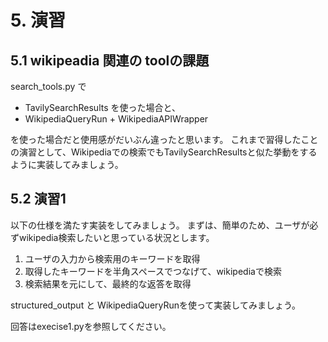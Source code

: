 # 5. 演習

## 5.1 wikipeadia 関連の toolの課題

search_tools.py で
- TavilySearchResults を使った場合と、
- WikipediaQueryRun + WikipediaAPIWrapper

を使った場合だと使用感がだいぶん違ったと思います。
これまで習得したことの演習として、Wikipediaでの検索でもTavilySearchResultsと似た挙動をするように実装してみましょう。



## 5.2 演習1
以下の仕様を満たす実装をしてみましょう。
まずは、簡単のため、ユーザが必ずwikipedia検索したいと思っている状況とします。

1. ユーザの入力から検索用のキーワードを取得
2. 取得したキーワードを半角スペースでつなげて、wikipediaで検索
3. 検索結果を元にして、最終的な返答を取得

structured_output と WikipediaQueryRunを使って実装してみましょう。

回答はexecise1.pyを参照してください。



